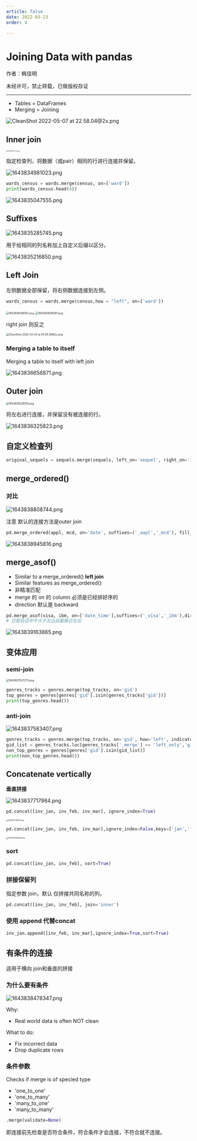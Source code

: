 ```yaml
---
article: false
date: 2022-03-23
order: 4

---
```


# Joining Data with pandas

作者：韩佳明

未经许可，禁止转载，已做版权存证

------

- Tables = DataFrames
- Merging = Joining

![CleanShot 2022-05-07 at 22.58.04@2x.png](https://pic.hanjiaming.com.cn/2022/05/07/d5f7c4aa03ce9.png)

## Inner join

<img src="https://pic.hanjiaming.com.cn/2022/02/03/443f1ec136655.png" alt="1643835100715.png" style="zoom: 25%;" />

指定检查列，将数据（或pair）相同的行进行连接并保留。

![1643834981023.png](https://pic.hanjiaming.com.cn/2022/02/03/812d4308c5135.png)

```python
wards_census = wards.merge(census, on=['ward'])
print(wards_census.head(4))
```

![1643835047555.png](https://pic.hanjiaming.com.cn/2022/02/03/69b14c0e2ed60.png)

## Suffixes

![1643835285745.png](https://pic.hanjiaming.com.cn/2022/02/03/840fac9cdcc80.png)

用于给相同的列名称加上自定义后缀以区分。

![1643835216850.png](https://pic.hanjiaming.com.cn/2022/02/03/aacae5f5bb6c0.png)

## Left Join

左侧数据全部保留，将右侧数据连接到左侧。

```python
wards_census = wards.merge(census,how = "left", on=['ward'])
```

<img src="https://pic.hanjiaming.com.cn/2022/02/03/1333c517c6827.png" alt="1643836148052.png" style="zoom:50%;" />

<img src="https://pic.hanjiaming.com.cn/2022/02/03/21ad295fc8b2d.png" alt="1643836056187.png" style="zoom:50%;" />

right join 则反之

<img src="https://pic.hanjiaming.com.cn/2022/02/03/e0f3a698c0247.png" alt="CleanShot 2022-02-03 at 05.09.26@2x.png" style="zoom:50%;" />

### Merging a table to itself

Merging a table to itself with left join

![1643836656871.png](https://pic.hanjiaming.com.cn/2022/02/03/446fffe656d0c.png)

## Outer join

<img src="https://pic.hanjiaming.com.cn/2022/02/03/fdc2972e2480f.png" alt="1643836228510.png" style="zoom:50%;" />

将左右进行连接，并保留没有被连接的行。

![1643836325823.png](https://pic.hanjiaming.com.cn/2022/02/03/f1bf80262bc7a.png)

## 自定义检查列

```python
original_sequels = sequels.merge(sequels, left_on='sequel', right_on='id', suffixes=('_org','_seq'))
```

## merge_ordered()

### 对比

![1643838808744.png](https://pic.hanjiaming.com.cn/2022/02/03/5c5964f95ec59.png)

注意 默认的连接方法是outer join

```python
pd.merge_ordered(appl, mcd, on='date', suffixes=('_aapl','_mcd'), fill_method='ffill') # 指定空数据是用前一个值
```

![1643838945816.png](https://pic.hanjiaming.com.cn/2022/02/03/c0f11351a6077.png)

## merge_asof()

- Similar to a merge_ordered() **left join**
- Similar features as merge_ordered()
- 非精准匹配
- merge 的 on 的 column 必须是已经排好序的
- direction 默认是 backward

```python
pd.merge_asof(visa, ibm, on=['date_time'],suffixes=('_visa','_ibm'),direction='forward')
# 匹配右边中不大于左边且最接近左边
```

![1643839163865.png](https://pic.hanjiaming.com.cn/2022/02/03/cd870c6068163.png)

## 变体应用

### semi-join

<img src="https://pic.hanjiaming.com.cn/2022/02/03/16a6c08f7cbee.png" alt="1643837527273.png" style="zoom:50%;" />

```python
genres_tracks = genres.merge(top_tracks, on='gid')
top_genres = genres[genres['gid'].isin(genres_tracks['gid'])]
print(top_genres.head())
```

### anti-join

![1643837583407.png](https://pic.hanjiaming.com.cn/2022/02/03/3b788bbdaa1c9.png)

```python
genres_tracks = genres.merge(top_tracks, on='gid', how='left', indicator=True)
gid_list = genres_tracks.loc[genres_tracks['_merge'] == 'left_only','gid']
non_top_genres = genres[genres['gid'].isin(gid_list)]
print(non_top_genres.head())
```

## Concatenate vertically

**垂直拼接**

![1643837717984.png](https://pic.hanjiaming.com.cn/2022/02/03/3a50db8e6e9f1.png)

```python
pd.concat([inv_jan, inv_feb, inv_mar], ignore_index=True)
```

<img src="https://pic.hanjiaming.com.cn/2022/02/03/1aeace29d36cf.png" alt="1643837798141.png" style="zoom:33%;" />

```python
pd.concat([inv_jan, inv_feb, inv_mar],ignore_index=False,keys=['jan','feb','mar'])
```

<img src="https://pic.hanjiaming.com.cn/2022/02/03/d556e8076db72.png" alt="1643837892698.png" style="zoom:33%;" />

### sort

```python
pd.concat([inv_jan, inv_feb], sort=True)
```

### 拼接保留列

指定参数 join，默认 仅拼接共同名称的列，

```python
pd.concat([inv_jan, inv_feb], join='inner')
```

### 使用 append 代替concat

```python
inv_jan.append([inv_feb, inv_mar],ignore_index=True,sort=True)
```

## 有条件的连接

适用于横向 join和垂直的拼接

### 为什么要有条件

![1643838478347.png](https://pic.hanjiaming.com.cn/2022/02/03/f4aaf381ef6e3.png)

Why: 

- Real world data is often NOT clean

What to do:

- Fix incorrect data
- Drop duplicate rows

### 条件参数

Checks if merge is of specied type

- 'one_to_one'
- 'one_to_many'
- 'many_to_one'
- 'many_to_many'

```python
.merge(validate=None) 
```

即连接前先检查是否符合条件，符合条件才会连接，不符合就不连接。